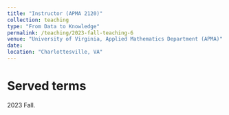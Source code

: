 ```yaml
---
title: "Instructor (APMA 2120)"
collection: teaching
type: "From Data to Knowledge"
permalink: /teaching/2023-fall-teaching-6
venue: "University of Virginia, Applied Mathematics Department (APMA)"
date:
location: "Charlottesville, VA"
---
```


Served terms
======
2023 Fall.

